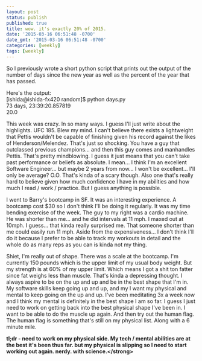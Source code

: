 ```yaml
---
layout: post
status: publish
published: true
title: wow. it's exactly 20% of 2015.
date: '2015-03-16 06:51:48 -0700'
date_gmt: '2015-03-16 06:51:48 -0700'
categories: [weekly]
tags: [weekly]
---
```

<p>So I previously wrote a short python script that prints out the output of the number of days since the new year as well as the percent of the year that has passed.</p>
<p>Here's the output:<br />
[ishida@ishida-fx420 random]$ python days.py<br />
73 days, 23:39:20.857819<br />
20.0</p>
<p>This week was crazy. In so many ways. I guess I'll just write about the highlights. UFC 185. Blew my mind. I can't believe there exists a lightweight that Pettis wouldn't be capable of finishing given his record against the likes of Henderson&#47;Melendez. That's just so shocking. You have a guy that outclassed previous champions... and then this guy comes and manhandles Pettis. That's pretty mindblowing. I guess it just means that you can't take past performance or beliefs as absolute. I mean... I think I'm an excellent Software Engineer... but maybe 2 years from now... I won't be excellent... I'll only be average? O.O. That's kinda of a scary though. Also one that's really hard to believe given how much confidence I have in my abilities and how much I read &#47; work &#47; practice. But I guess anything is possible.</p>
<p>I went to Barry's bootcamp in SF. It was an interesting experience. A bootcamp cost $30 so I don't think I'll be doing it regularly. It was my time bending exercise of the week. The guy to my right was a cardio machine. He was shorter than me... and he did intervals at 11 mph. I maxed out at 10mph. I guess... that kinda really surprised me. That someone shorter than me could easily run 11 mph. Aside from the expensiveness... I don't think I'll do it because I prefer to be able to track my workouts in detail and the whole do as many reps as you can is kinda not my thing.</p>
<p>Shiet, I'm really out of shape. There was a scale at the bootcamp. I'm currently 150 pounds which is the upper limit of my usual body weight. But my strength is at 60% of my upper limit. Which means I got a shit ton fatter since fat weighs less than muscle. That's kinda a depressing thought. I always aspire to be on the up and up and be in the best shape that I'm in. My software skills keep going up and up, and my I want my physical and mental to keep going on the up and up. I've been meditating 3x a week now and I think my mental is definitely in the best shape I am so far. I guess I just need to work on getting back into the best physical shape I've been in. I want to be able to do the muscle up again. And then try out the human flag. The human flag is something that's still on my physical list. Along with a 6 minute mile.</p>
<p><strong>tl;dr - need to work on my physical side. My tech &#47; mental abilities are at the best it's been thus far. but my physical is slipping so I need to start working out again. nerdy. with science.<&#47;strong></p>
